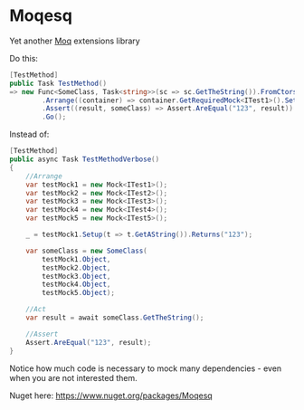 # Moqesq

Yet another [Moq](https://github.com/moq/moq) extensions library

Do this:
```cs
[TestMethod]
public Task TestMethod()
=> new Func<SomeClass, Task<string>>(sc => sc.GetTheString()).FromCtors()
        .Arrange((container) => container.GetRequiredMock<ITest1>().Setup(t => t.GetAString()).Returns("123"))
        .Assert((result, someClass) => Assert.AreEqual("123", result))
        .Go();
```

Instead of:

```cs
[TestMethod]
public async Task TestMethodVerbose()
{
    //Arrange
    var testMock1 = new Mock<ITest1>();
    var testMock2 = new Mock<ITest2>();
    var testMock3 = new Mock<ITest3>();
    var testMock4 = new Mock<ITest4>();
    var testMock5 = new Mock<ITest5>();

    _ = testMock1.Setup(t => t.GetAString()).Returns("123");

    var someClass = new SomeClass(
        testMock1.Object,
        testMock2.Object,
        testMock3.Object,
        testMock4.Object,
        testMock5.Object);

    //Act
    var result = await someClass.GetTheString();

    //Assert
    Assert.AreEqual("123", result);
}
```

Notice how much code is necessary to mock many dependencies - even when you are not interested them.

Nuget here: https://www.nuget.org/packages/Moqesq
